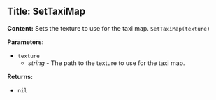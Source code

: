 ## Title: SetTaxiMap

**Content:**
Sets the texture to use for the taxi map.
`SetTaxiMap(texture)`

**Parameters:**
- `texture`
  - *string* - The path to the texture to use for the taxi map.

**Returns:**
- `nil`